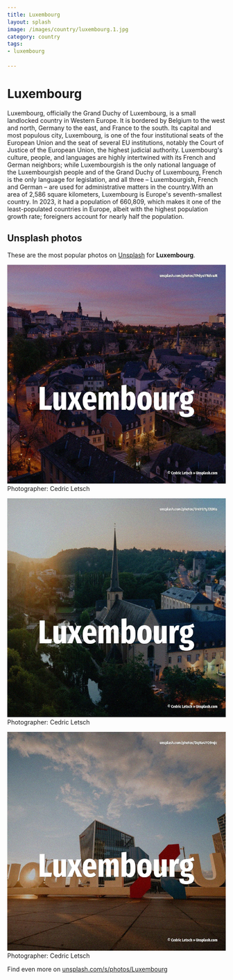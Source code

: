 ```yaml
---
title: Luxembourg
layout: splash
image: /images/country/luxembourg.1.jpg
category: country
tags:
- luxembourg

---
```

# Luxembourg

Luxembourg, officially the Grand Duchy of Luxembourg, is a small landlocked country in Western  Europe. It is bordered by Belgium to the west and north, Germany to the east, and France to the south. Its capital and most populous city, Luxembourg, is one of the four institutional seats of the  European Union  and the seat of several EU institutions, notably the Court of Justice of the  European Union, the highest judicial authority. Luxembourg's culture, people, and languages are highly intertwined with its French and German  neighbors; while Luxembourgish is the only national language of the Luxembourgish people and of the  Grand Duchy of Luxembourg, French is the only language for legislation, and all three –  Luxembourgish, French and German – are used for administrative matters in the country.With an area  of 2,586 square kilometers, Luxembourg is Europe's seventh-smallest country. In 2023, it had a population of 660,809, which makes it one of the least-populated countries in  Europe, albeit with the highest population growth rate; foreigners account for nearly half the  population. 

 
## Unsplash photos
These are the most popular photos on [Unsplash](https://unsplash.com) for **Luxembourg**.
 
![Luxembourg](/images/country/luxembourg.1.jpg)
Photographer:  Cedric Letsch
 
![Luxembourg](/images/country/luxembourg.2.jpg)
Photographer:  Cedric Letsch
 
![Luxembourg](/images/country/luxembourg.3.jpg)
Photographer:  Cedric Letsch
 
Find even more on [unsplash.com/s/photos/Luxembourg](https://unsplash.com/s/photos/Luxembourg)
 
